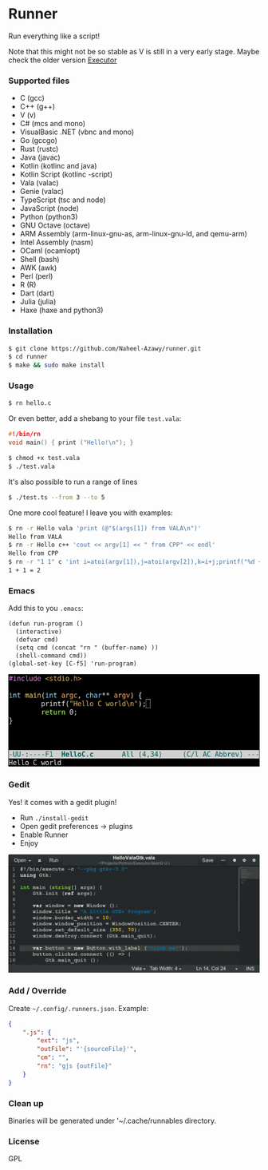 # Runner
Run everything like a script!

Note that this might not be so stable as V is still in a very early stage. Maybe check the older version [Executor](https://github.com/Naheel-Azawy/Executor)

### Supported files
- C	(gcc)
- C++	(g++)
- V	(v)
- C#	(mcs and mono)
- VisualBasic .NET   (vbnc and mono)
- Go	(gccgo)
- Rust	(rustc)
- Java	(javac)
- Kotlin    (kotlinc and java)
- Kotlin Script (kotlinc -script)
- Vala	(valac)
- Genie	(valac)
- TypeScript	(tsc and node)
- JavaScript    (node)
- Python    (python3)
- GNU Octave    (octave)
- ARM Assembly (arm-linux-gnu-as, arm-linux-gnu-ld, and qemu-arm)
- Intel Assembly (nasm)
- OCaml (ocamlopt)
- Shell (bash)
- AWK (awk)
- Perl (perl)
- R (R)
- Dart (dart)
- Julia (julia)
- Haxe (haxe and python3)

### Installation
```sh
$ git clone https://github.com/Naheel-Azawy/runner.git
$ cd runner
$ make && sudo make install
```

### Usage

```sh
$ rn hello.c
```

Or even better, add a shebang to your file `test.vala`:

```c
#!/bin/rn
void main() { print ("Hello!\n"); }
```

```sh
$ chmod +x test.vala
$ ./test.vala
```

It's also possible to run a range of lines

```sh
$ ./test.ts --from 3 --to 5
```

One more cool feature! I leave you with examples:

```sh
$ rn -r Hello vala 'print (@"$(args[1]) from VALA\n")'
Hello from VALA
$ rn -r Hello c++ 'cout << argv[1] << " from CPP" << endl'
Hello from CPP
$ rn -r "1 1" c 'int i=atoi(argv[1]),j=atoi(argv[2]),k=i+j;printf("%d + %d = %d\n",i,j,k)'
1 + 1 = 2
```

### Emacs
Add this to you `.emacs`:

```
(defun run-program ()
  (interactive)
  (defvar cmd)
  (setq cmd (concat "rn " (buffer-name) ))
  (shell-command cmd))
(global-set-key [C-f5] 'run-program)
```

![screenshot](./imgs/screenshot-emacs.png)

### Gedit
Yes! it comes with a gedit plugin!

- Run `./install-gedit`
- Open gedit preferences -> plugins
- Enable Runner
- Enjoy 

![screenshot](./imgs/screenshot-gedit.png)

### Add / Override
Create `~/.config/.runners.json`. Example:

```json
{
    ".js": {
        "ext": "js",
        "outFile": "'{sourceFile}'",
        "cm": "",
        "rn": "gjs {outFile}"
    }
}
```

### Clean up
Binaries will be generated under '~/.cache/runnables directory.

### License
GPL

